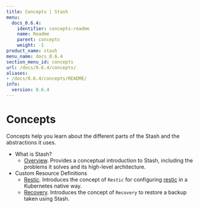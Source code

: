 ```yaml
---
title: Concepts | Stash
menu:
  docs_0.6.4:
    identifier: concepts-readme
    name: Readme
    parent: concepts
    weight: -1
product_name: stash
menu_name: docs_0.6.4
section_menu_id: concepts
url: /docs/0.6.4/concepts/
aliases:
- /docs/0.6.4/concepts/README/
info:
  version: 0.6.4
---
```


# Concepts

Concepts help you learn about the different parts of the Stash and the abstractions it uses.

- What is Stash?
  - [Overview](/docs/0.6.4/concepts/what-is-stash/overview). Provides a conceptual introduction to Stash, including the problems it solves and its high-level architecture.
- Custom Resource Definitions
  - [Restic](/docs/0.6.4/concepts/crds/restic). Introduces the concept of `Restic` for configuring [restic](https://restic.net) in a Kubernetes native way.
  - [Recovery](/docs/0.6.4/concepts/crds/recovery). Introduces the concept of `Recovery` to restore a backup taken using Stash.
